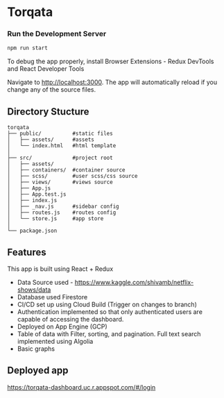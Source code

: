 # Torqata


### Run  the Development Server
```bash
npm run start
```
To debug the app properly, install Browser Extensions - Redux DevTools and React Developer Tools 
  
Navigate to [http://localhost:3000](http://localhost:3000). The app will automatically reload if you change any of the source files.


##  Directory Stucture


```
torqata
├── public/          #static files
│   ├── assets/      #assets
│   └── index.html   #html template
│
├── src/             #project root
│   ├── assets/  
│   ├── containers/  #container source
│   ├── scss/        #user scss/css source
│   ├── views/       #views source
│   ├── App.js
│   ├── App.test.js
│   ├── index.js
│   ├── _nav.js      #sidebar config
│   ├── routes.js    #routes config
│   └── store.js     #app store
│
└── package.json
```


## Features
This app is built using React + Redux
- Data Source used - https://www.kaggle.com/shivamb/netflix-shows/data
- Database used Firestore
- CI/CD set up using Cloud Build (Trigger on changes to branch)
- Authentication implemented so that only authenticated users are capable of accessing the dashboard.
- Deployed on App Engine (GCP)
- Table of data with Filter, sorting, and pagination. Full text search implemented using Algolia
- Basic graphs 


## Deployed app
https://torqata-dashboard.uc.r.appspot.com/#/login